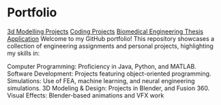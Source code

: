 # Portfolio
[3d Modelling Projects](https://github.com/Ohogan217/Ohogan2/tree/CAD-Surfacing-and-Modelling-Projects/README.md)
[Coding Projects](https://github.com/Ohogan217/Ohogan2/tree/Software-Engineering/README.md)
[Biomedical Engineering Thesis Application](https://github.com/Ohogan217/Ohogan2/tree/Software-Engineering/README.md)
Welcome to my GitHub portfolio! This repository showcases a collection of engineering assignments and personal projects, highlighting my skills in:

Computer Programming: Proficiency in Java, Python, and MATLAB.
Software Development: Projects featuring object-oriented programming.
Simulations: Use of FEA, machine learning, and neural engineering simulations.
3D Modeling & Design: Projects in Blender, and Fusion 360.
Visual Effects: Blender-based animations and VFX work
